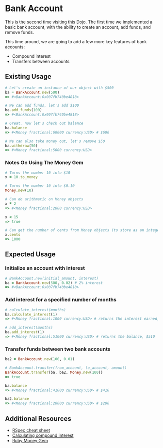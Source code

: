 # Bank Account
This is the second time visiting this Dojo. The first time we implemented a basic bank account, with the ability to create an account, add funds, and remove funds.

This time around, we are going to add a few more key features of bank accounts:

- Compound interest
- Transfers between accounts


## Existing Usage
```ruby
# Let's create an instance of our object with $500
ba = BankAccount.new(500)
=> #<BankAccount:0x007fb740be4818>

# We can add funds, let's add $100
ba.add_funds(100)
=> #<BankAccount:0x007fb740be4818>

# Great, now let's check out balance
ba.balance
=> #<Money fractional:60000 currency:USD> # $600

# We can also take money out, let's remove $50
ba.withdraw(50)
=> #<Money fractional:5000 currency:USD>
```

### Notes On Using The Money Gem
```ruby
# Turns the number 10 into $10
x = 10.to_money

# Turns the number 10 into $0.10
Money.new(10)

# Can do arithmetic on Money objects
x * 2
=> #<Money fractional:2000 currency:USD>

x < 15
=> true

# Can get the number of cents from Money objects (to store as an integer, perhaps)
x.cents
=> 1000
```

## Expected Usage

### Initialize an account with interest
```ruby
# BankAccount.new(initial_amount, interest)
ba = BankAccount.new(500, 0.02) # 2% interest
=> #<BankAccount:0x007fb740be4818>
```

### Add interest for a specified number of months
```ruby
# calculate_interest(months)
ba.calculate_interest(1)
=> #<Money fractional:1000 currency:USD> # returns the interest earned, $10

# add_interest(months)
ba.add_interest(1)
=> #<Money fractional:51000 currency:USD> # returns the balance, $510
```

### Transfer funds between two bank accounts
```ruby
ba2 = BankAccount.new(100, 0.01)

# BankAccount.transfer(from_account, to_account, amount)
BankAccount.transfer(ba, ba2, Money.new(100))
=> true

ba.balance
=> #<Money fractional:41000 currency:USD> # $410

ba2.balance
=> #<Money fractional:20000 currency:USD> # $200
```


## Additional Resources

- [RSpec cheat sheet](http://www.anchor.com.au/blog/2013/03/updated-rspec-cheatsheet/)
- [Calculating compound interest](http://en.wikipedia.org/wiki/Compound_interest#Simplified_calculation)
- [Ruby Money Gem](https://github.com/RubyMoney/money)

